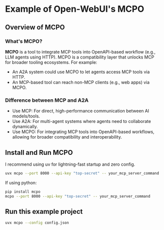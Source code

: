 # Example of Open-WebUI's MCPO 

## Overview of MCPO
### What's MCPO?
**MCPO** is a tool to integrate MCP tools into OpenAPI-based workflow (e.g., LLM agents using HTTP).
MCPO is a compatibility layer that unlocks MCP for broader tooling ecosystems. For example:
- An A2A system could use MCPO to let agents access MCP tools via HTTP.
- An MCP-based tool can reach non-MCP clients (e.g., web apps) via MCPO.

### Difference between MCP and A2A
- Use MCP: For direct, high-performance communication between AI models/tools. 
- Use A2A: For multi-agent systems where agents need to collaborate dynamically.
- Use MCPO: For integrating MCP tools into OpenAPI-based workflows, allowing for broader compatibility and interoperability.

## Install and Run MCPO
I recommend using uv for lightning-fast startup and zero config.
```bash
uvx mcpo --port 8000 --api-key "top-secret" -- your_mcp_server_command
```

If using python:
```bash
pip install mcpo
mcpo --port 8000 --api-key "top-secret" -- your_mcp_server_command
```

## Run this example project
```bash
uvx mcpo --config config.json
```


